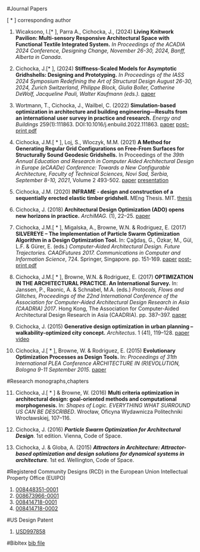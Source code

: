 
#Journal Papers

[ * ] corresponding author
1. Wicaksono, I.[* ], Parra A., Cichocka, J., (2024) **Living Knitwork Pavilion: Multi-sensory Responsive Architectural Space with Functional Textile Integrated System.** *In Proceedings of the ACADIA 2024 Conference, Designing Change, November 26-30, 2024, Banff, Alberta in Canada*.  

2. Cichocka, J.[* ], (2024) **Stiffness-Scaled Models for Asymptotic Gridhshells: Designing and Prototyping.** *In Proceedings of the IASS 2024 Symposium Redefining the Art of Structural Design August 26-30, 2024, Zurich Switzerland, Philippe Block, Giulia Boller, Catherine DeWolf, Jacqueline Pauli, Walter Kaufmann (eds.).* [paper](chrome-extension://efaidnbmnnnibpcajpcglclefindmkaj/https://app.iass2024.org/files/IASS_2024_Paper_10.pdf)

3. Wortmann, T., Cichocka, J., Wailbel, C. (2022) **Simulation-based optimization in architecture and building engineering—Results from an international user survey in practice and research.** *Energy and Buildings* 259(1):111863. DOI:10.1016/j.enbuild.2022.111863. [paper](https://www.sciencedirect.com/science/article/abs/pii/S0378778822000342?via%3Dihub) [post-print pdf](https://www.researchgate.net/profile/Thomas-Wortmann/publication/358059527_Simulation-based_Optimization_in_Architecture_and_Building_Engineering-Results_from_an_International_User_Survey_in_Practice_and_Research/links/61f51ed0007fb5044720c6cb/Simulation-based-Optimization-in-Architecture-and-Building-Engineering-Results-from-an-International-User-Survey-in-Practice-and-Research.pdf)

4. Cichocka, J.M.[ * ], Loj, S., Wloczyk, M.M. (2021) **A Method for Generating Regular Grid Configurations on Free-From Surfaces for Structurally Sound Geodesic Gridshells.** In Proceedings of the *39th Annual Education and Research in Computer Aided Architectural Design in Europe (eCAADe) Conference: Towards a New Configurable Architecture, Faculty of Technical Sciences, Novi Sad, Serbia, September 8-10, 2021*, Volume 2 493-502. [paper](https://www.researchgate.net/profile/Judyta-Cichocka/publication/353921988_A_Method_for_Generating_Regular_Grid_Configurations_on_Free-Form_Surfaces_for_Structurally_Sound_Geodesic_Gridshells/links/6119cba31e95fe241ad492b2/A-Method-for-Generating-Regular-Grid-Configurations-on-Free-Form-Surfaces-for-Structurally-Sound-Geodesic-Gridshells.pdf) [presentation](https://youtu.be/lRja08imUNw)

5. Cichocka, J.M. (2020) **INFRAME - design and construction of a sequentially erected elastic timber gridshell.** MEng Thesis. MIT. [thesis](https://dspace.mit.edu/handle/1721.1/129869)

6. Cichocka, J. (2018) **Architectural Design Optimization (ADO) opens new horizons in practice.** *ArchiMAG.* (1), 22–25. [paper](https://www.researchgate.net/profile/Judyta-Cichocka/publication/328040701_Architectural_Design_Optimization_ADO_opens_new_horizons_in_practice/links/5bb43d74299bf13e605cfc10/Architectural-Design-Optimization-ADO-opens-new-horizons-in-practice.pdf)

7. Cichocka, J.M.[ * ], Migalska, A., Browne, W.N. & Rodriguez, E. (2017) **SILVEREYE – The Implementation of Particle Swarm Optimization Algorithm in a Design Optimization Tool.** In: Çağdaş, G., Özkar, M., Gül, L.F. & Gürer, E. (eds.) *Computer-Aided Architectural Design. Future Trajectories. CAADFutures 2017. Communications in Computer and Information Science*, 724. Springer, Singapore. pp. 151-169. [paper](https://link.springer.com/chapter/10.1007/978-981-10-5197-5_9) [post-print pdf](https://www.researchgate.net/profile/Judyta-Cichocka/publication/318175331_SILVEREYE_-_The_Implementation_of_Particle_Swarm_Optimization_Algorithm_in_a_Design_Optimization_Tool/links/59e8cb58a6fdccfe7f970c50/SILVEREYE-The-Implementation-of-Particle-Swarm-Optimization-Algorithm-in-a-Design-Optimization-Tool.pdf)

8. Cichocka, J.M.[ * ], Browne, W.N. & Rodriguez, E. (2017) **OPTIMIZATION IN THE ARCHITECTURAL PRACTICE. An International Survey.** In: Janssen, P., Raonic, A. & Schnabel, M.A. (eds.) *Protocols, Flows and Glitches, Proceedings of the 22nd International Conference of the Association for Computer-Aided Architectural Design Research in Asia (CAADRIA) 2017*. Hong Kong, The Association for Computer-Aided Architectural Design Research in Asia (CAADRIA). pp. 387–397. [paper](http://papers.cumincad.org/cgi-bin/works/paper/caadria2017_155)

9. Cichocka, J. (2015) **Generative design optimization in urban planning – walkability-optimized city concept.** *Architectus*. 1 (41), 119–128. [paper](https://www.researchgate.net/publication/305781908_Generative_design_optimization_in_urban_planning_walkability-optimized_city_concept) [video](https://youtu.be/fGDM5lhpv1w)

10. Cichocka, J.[ * ], Browne, W. & Rodriguez, E. (2015) **Evolutionary Optimization Processes as Design Tools.** In: *Proceedings of 31th International PLEA Conference ARCHITECTURE IN (R)EVOLUTION, Bologna 9-11 September 2015*. [paper](https://www.researchgate.net/publication/305781890_EVOLUTIONARY_OPTIMIZATION_PROCESSES_AS_DESIGN_TOOLS_IMPLEMENTATION_OF_A_REVOLUTIONARY_SWARM_APPROACH)



#Research monographs,chapters

11. Cichocka, J.[ * ] & Browne, W. (2016) **Multi criteria optimization in architectural design: goal-oriented methods and computational morphogenesis.** In: *Shapes of Logic. EVERYTHING WHAT SURROUND US CAN BE DESCRIBED*. Wrocław, Oficyna Wydawnicza Politechniki Wrocławskiej, 107–116.

12. Cichocka, J. (2016) ***Particle Swarm Optimization for Architectural Design***. 1st edition. Vienna, Code of Space.

13. Cichocka, J. & Globa, A. (2015) ***Attractors in Architecture: Attractor-based optimization and design solutions for dynamical systems in architecture***. 1st ed. Wellington, Code of Space.


#Registered Community Designs (RCD) in the European Union Intellectual Property Office (EUIPO)
1.	[008448351-0001](https://euipo.europa.eu/eSearch/#details/designs/008448351-0001)
2.	[008673966-0001](https://euipo.europa.eu/eSearch/#details/designs/008673966-0001)
3.	[008414718-0001](https://euipo.europa.eu/eSearch/#details/designs/008414718-0001)
4.	[008414718-0002](https://euipo.europa.eu/eSearch/#details/designs/008414718-0002)

#US Design Patent
1. [USD997858](../../assets/science/USD997858-eGrant.pdf)

#Bibltex
[bib file](../../science/assets//export.bib)

